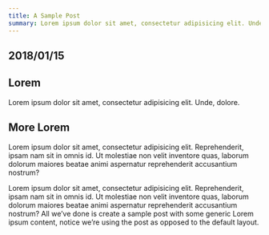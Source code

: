 ```yaml
---
title: A Sample Post
summary: Lorem ipsum dolor sit amet, consectetur adipisicing elit. Unde, dolore.
---
```


<!-- post 2018/01/01 a sample post | begin -->

## 2018/01/15

## Lorem
Lorem ipsum dolor sit amet, consectetur adipisicing elit. Unde, dolore.

## More Lorem
Lorem ipsum dolor sit amet, consectetur adipisicing elit. Reprehenderit, ipsam nam sit in omnis id. Ut molestiae non velit inventore quas, laborum dolorum maiores beatae animi aspernatur reprehenderit accusantium nostrum?

Lorem ipsum dolor sit amet, consectetur adipisicing elit. Reprehenderit, ipsam nam sit in omnis id. Ut molestiae non velit inventore quas, laborum dolorum maiores beatae animi aspernatur reprehenderit accusantium nostrum?
All we’ve done is create a sample post with some generic Lorem ipsum content, notice we’re using the post as opposed to the default layout.

<!-- post 2018/01/01 a sample post | end -->
